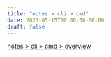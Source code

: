 ```yaml
---
title: "notes > cli > cmd"
date: 2023-05-15T00:00:00-06:00
draft: false
---
```


[notes > cli > cmd > overview](overview.md)  
